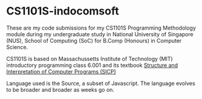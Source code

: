 # CS1101S-indocomsoft

These are my code submissions for my CS1101S Programming Methodology module during my undergraduate study in National University of Singapore (NUS), School of Computing (SoC) for B.Comp (Honours) in Computer Science.

CS1101S is based on Massachussetts Institute of Technology (MIT) introductory programming class 6.001 and its textbook [Structure and Interpretation of Computer Programs (SICP)](https://en.wikipedia.org/wiki/Structure_and_Interpretation_of_Computer_Programs)

Language used is the Source, a subset of Javascript. The language evolves to be broader and broader as weeks go on.
